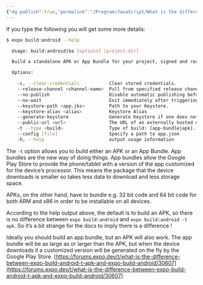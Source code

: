 ```yaml
---
{"dg-publish":true,"permalink":"/Program/JavaScript/What is the difference between expo build android -t apk and expo build android/","noteIcon":""}
---
```


If you type the following you will get some more details:

```bash
$ expo build:android --help

  Usage: build:android|ba [options] [project-dir]

  Build a standalone APK or App Bundle for your project, signed and ready for submission to the Google Play Store.

  Options:

    -c, --clear-credentials           Clear stored credentials.
    --release-channel <channel-name>  Pull from specified release channel. (default: default)
    --no-publish                      Disable automatic publishing before building.
    --no-wait                         Exit immediately after triggering build.
    --keystore-path <app.jks>         Path to your Keystore.
    --keystore-alias <alias>          Keystore Alias
    --generate-keystore               Generate Keystore if one does not exist
    --public-url <url>                The URL of an externally hosted manifest (for self-hosted apps)
    -t --type <build>                 Type of build: [app-bundle|apk]. (default: apk)
    --config [file]                   Specify a path to app.json
    -h, --help                        output usage information
```

The `-t` option allows you to build either an APK or an App Bundle. App bundles are the new way of doing things. App bundles allow the Google Play Store to provide the phone/tablet with a version of the app customized for the device’s processor. This means the package that the device downloads is smaller so takes less data to download and less storage space.

APKs, on the other hand, have to bundle e.g. 32 bit code and 64 bit code for both ARM and x86 in order to be installable on all devices.

According to the help output above, the default is to build an APK, so there is no difference between `expo build:android` and `expo build:android -t apk`. So it’s a bit strange for the docs to imply there is a difference !

Ideally you should build an app bundle, but an APK will also work. The app bundle will be as large as or larger than the APK, but when the device downloads it a customized version will be generated on the fly by the Google Play Store. 
 [https://forums.expo.dev/t/what-is-the-difference-between-expo-build-android-t-apk-and-expo-build-android/30607](https://forums.expo.dev/t/what-is-the-difference-between-expo-build-android-t-apk-and-expo-build-android/30607)
